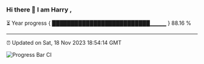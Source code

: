 ### Hi there 👋 I am Harry , 

⏳ Year progress { ██████████████████████████▁▁▁▁ } 88.16 %

---

⏰ Updated on Sat, 18 Nov 2023 18:54:14 GMT

![Progress Bar CI](https://github.com/duykhang68/duykhang68/workflows/Progress%20Bar%20CI/badge.svg)
